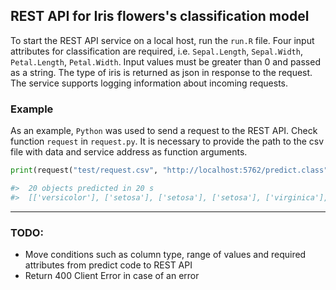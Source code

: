 ## REST API for Iris flowers's classification model

To start the REST API service on a local host, run the `run.R` file. Four input attributes for classification are required, i.e. `Sepal.Length`, `Sepal.Width`, `Petal.Length`, `Petal.Width`. Input values must be greater than 0 and passed as a string. The type of iris is returned as json in response to the request.
The service supports logging information about incoming requests.

### Example
As an example, `Python` was used to send a request to the REST API. Check function `request` in `request.py`. It is necessary to provide the path to the csv file with data and service address as function arguments.

```python
print(request("test/request.csv", "http://localhost:5762/predict.class"))

#>  20 objects predicted in 20 s
#>  [['versicolor'], ['setosa'], ['setosa'], ['setosa'], ['virginica'], ['versicolor'], ['setosa'], ['virginica'], ['versicolor'], ['versicolor'], ['virginica'], ['virginica'], ['setosa'], ['virginica'], ['versicolor'], ['versicolor'], ['setosa'], ['versicolor'], ['versicolor'], ['virginica']]
```

___
### TODO:
* Move conditions such as column type, range of values and required attributes from predict code to REST API
* Return 400 Client Error in case of an error

